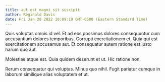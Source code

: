 ```yaml
---
title: aut est magni sit suscipit
author: Reginald Davis
date: Fri Jan 28 2022 10:09:19 GMT-0500 (Eastern Standard Time)
---
```

Quis voluptas omnis id vel. Et ad eos possimus dolores consequuntur cum accusantium dolores temporibus. Corrupti exercitationem et. Quia qui est exercitationem accusamus aut. Et consequatur autem ratione est iusto harum quo aut.

 Molestiae atque est. Quia quidem deserunt et ut. Hic ratione non.

 Rerum consequatur qui voluptas. Minus quo nihil. Fugit pariatur cumque in laborum similique alias voluptatem et ut.
